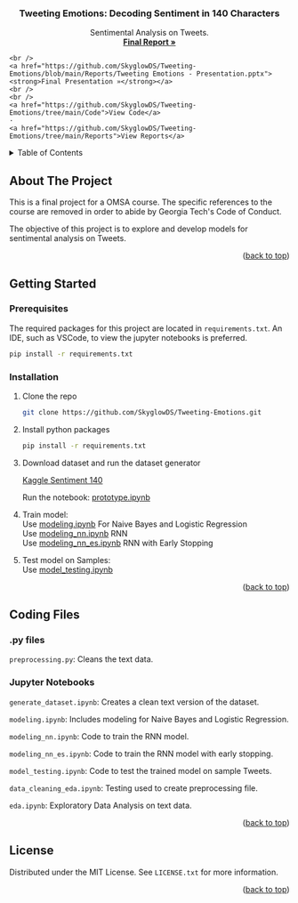 <!-- Improved compatibility of back to top link: See: https://github.com/othneildrew/Best-README-Template/pull/73 -->
<a name="readme-top"></a>

<!-- PROJECT LOGO -->
<h3 align="center">Tweeting Emotions: Decoding Sentiment in 140 Characters</h3>

  <p align="center">
    Sentimental Analysis on Tweets.
    <br />
    <a href="https://github.com/SkyglowDS/Tweeting-Emotions/blob/main/Reports/Tweeting_Emotions.pdf"><strong>Final Report »</strong></a>
    <br />

    <br />
    <a href="https://github.com/SkyglowDS/Tweeting-Emotions/blob/main/Reports/Tweeting Emotions - Presentation.pptx"><strong>Final Presentation »</strong></a>
    <br />
    <br />
    <a href="https://github.com/SkyglowDS/Tweeting-Emotions/tree/main/Code">View Code</a>
    ·
    <a href="https://github.com/SkyglowDS/Tweeting-Emotions/tree/main/Reports">View Reports</a>

  </p>

<!-- TABLE OF CONTENTS -->
<details>
  <summary>Table of Contents</summary>
  <ol>
    <li>
      <a href="#about-the-project">About The Project</a>
    </li>
    <li>
      <a href="#getting-started">Getting Started</a>
      <ul>
        <li><a href="#prerequisites">Prerequisites</a></li>
        <li><a href="#installation">Installation</a></li>
      </ul>
    </li>
    <li><a href="#coding-files">Coding Files</a></li>
    <li><a href="#license">License</a></li>
  </ol>
</details>



<!-- ABOUT THE PROJECT -->
## About The Project

This is a final project for a OMSA course. The specific references to the course are removed in order to abide by Georgia Tech's Code of Conduct. 

The objective of this project is to explore and develop models for sentimental analysis on Tweets. 

<p align="right">(<a href="#readme-top">back to top</a>)</p>


<!-- GETTING STARTED -->
## Getting Started


### Prerequisites

The required packages for this project are located in `requirements.txt`. An IDE, such as VSCode, to view the jupyter notebooks is preferred. 

```sh
pip install -r requirements.txt
```

### Installation

1. Clone the repo
   ```sh
   git clone https://github.com/SkyglowDS/Tweeting-Emotions.git
   ```
2. Install python packages
   ```sh
   pip install -r requirements.txt
   ```
3. Download dataset and run the dataset generator
   
   <a href="https://www.kaggle.com/datasets/kazanova/sentiment140/data">Kaggle Sentiment 140</a>

   Run the notebook:
   <a href="https://github.com/SkyglowDS/Tweeting-Emotions/blob/main/Code/prototype.ipynb">prototype.ipynb</a>

4. Train model:   
   Use <a href="https://github.com/SkyglowDS/Tweeting-Emotions/blob/main/Code/production/modeling.ipynb">modeling.ipynb</a> For Naive Bayes and Logistic Regression  
   Use <a href="https://github.com/SkyglowDS/Tweeting-Emotions/blob/main/Code/production/modeling_nn.ipynb">modeling_nn.ipynb</a> RNN  
   Use <a href="https://github.com/SkyglowDS/Tweeting-Emotions/blob/main/Code/production/modeling_nn_es.ipynb">modeling_nn_es.ipynb</a> RNN with Early Stopping  
5. Test model on Samples:  
   Use <a href="https://github.com/SkyglowDS/Tweeting-Emotions/blob/main/Code/production/model_evaluation.ipynb">model_testing.ipynb</a>

<p align="right">(<a href="#readme-top">back to top</a>)</p>

<!-- USAGE EXAMPLES -->
## Coding Files 

### .py files

`preprocessing.py`: Cleans the text data.

### Jupyter Notebooks

`generate_dataset.ipynb`: Creates a clean text version of the dataset.

`modeling.ipynb`: Includes modeling for Naive Bayes and Logistic Regression.

`modeling_nn.ipynb`: Code to train the RNN model.

`modeling_nn_es.ipynb`: Code to train the RNN model with early stopping.

`model_testing.ipynb`: Code to test the trained model on sample Tweets.

`data_cleaning_eda.ipynb`: Testing used to create preprocessing file.

`eda.ipynb`: Exploratory Data Analysis on text data.

<p align="right">(<a href="#readme-top">back to top</a>)</p>


<!-- LICENSE -->
## License

Distributed under the MIT License. See `LICENSE.txt` for more information.

<p align="right">(<a href="#readme-top">back to top</a>)</p>
